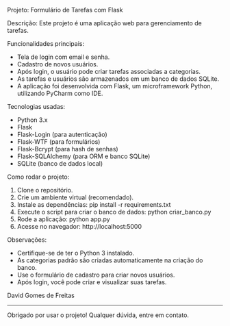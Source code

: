 Projeto: Formulário de Tarefas com Flask

Descrição:
Este projeto é uma aplicação web para gerenciamento de tarefas. 

Funcionalidades principais:
- Tela de login com email e senha.
- Cadastro de novos usuários.
- Após login, o usuário pode criar tarefas associadas a categorias.
- As tarefas e usuários são armazenados em um banco de dados SQLite.
- A aplicação foi desenvolvida com Flask, um microframework Python, utilizando PyCharm como IDE.

Tecnologias usadas:
- Python 3.x
- Flask
- Flask-Login (para autenticação)
- Flask-WTF (para formulários)
- Flask-Bcrypt (para hash de senhas)
- Flask-SQLAlchemy (para ORM e banco SQLite)
- SQLite (banco de dados local)

Como rodar o projeto:
1. Clone o repositório.
2. Crie um ambiente virtual (recomendado).
3. Instale as dependências:
   pip install -r requirements.txt
4. Execute o script para criar o banco de dados:
   python criar_banco.py
5. Rode a aplicação:
   python app.py
6. Acesse no navegador:
   http://localhost:5000

Observações:
- Certifique-se de ter o Python 3 instalado.
- As categorias padrão são criadas automaticamente na criação do banco.
- Use o formulário de cadastro para criar novos usuários.
- Após login, você pode criar e visualizar suas tarefas.


David Gomes de Freitas

---

Obrigado por usar o projeto! Qualquer dúvida, entre em contato.
